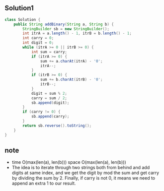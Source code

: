 
## Solution1
``` java
class Solution {
    public String addBinary(String a, String b) {
        StringBuilder sb = new StringBuilder();
        int itrA = a.length() - 1, itrB = b.length() - 1;
        int carry = 0;
        int digit = 0;
        while (itrA >= 0 || itrB >= 0) {
            int sum = carry;
            if (itrA >= 0) {
                sum += a.charAt(itrA) - '0';
                itrA--;
            }
            if (itrB >= 0) {
                sum += b.charAt(itrB) - '0';
                itrB--;
            }
            digit = sum % 2;
            carry = sum / 2;
            sb.append(digit);
        }
        if (carry != 0) {
            sb.append(carry);
        }
        return sb.reverse().toString();
    }
}
```

## note
* time O(max(len(a), len(b)))   space O(max(len(a), len(b)))
* The idea is to iterate through two strings both from behind and add digits at same index, and we get the digit by mod the sum and get carry by dividing the sum by 2. Finally, if carry is not 0, it means we need to append an extra 1 to our result.
